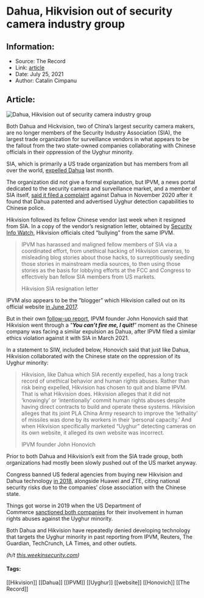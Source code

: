 # Dahua, Hikvision out of security camera industry group
### 

## Information:
+ Source: The Record
+ Link: [article](https://therecord.media/dahua-hikvision-out-of-security-camera-industry-group/)
+ Date: July 25, 2021
+ Author: Catalin Cimpanu


## Article:
![Dahua, Hikvision out of security camera industry group](https://therecord.media/wp-content/uploads/2021/07/security-camera.jpg)

Both Dahua and Hickvision, two of China’s largest security camera makers, are no longer members of the Security Industry Association (SIA), the largest trade organization for surveillance vendors in what appears to be the fallout from the two state-owned companies collaborating with Chinese officials in their oppression of the Uyghur minority.


SIA, which is primarily a US trade organization but has members from all over the world, [expelled Dahua](https://www.securityindustry.org/2021/06/01/sia-supports-ethical-uses-of-security-technology/) last month.


The organization did not give a formal explanation, but IPVM, a news portal dedicated to the security camera and surveillance market, and a member of SIA itself, [said it filed a complaint](https://ipvm.com/reports/sia-dahua-expel) against Dahua in November 2020 after it found that Dahua patented and advertised Uyghur detection capabilities to Chinese police.


Hikvision followed its fellow Chinese vendor last week when it resigned from SIA. In a copy of the vendor’s resignation letter, obtained by [Security Info Watch](https://www.securityinfowatch.com/video-surveillance/article/21231259/hikvision-resigns-its-sia-membership), Hikvision officials cited “bullying” from the same IPVM.



> IPVM has harassed and maligned fellow members of SIA via a coordinated effort, from unethical hacking of Hikvision cameras, to misleading blog stories about those hacks, to surreptitiously seeding those stories in mainstream media sources, to then using those stories as the basis for lobbying efforts at the FCC and Congress to effectively ban fellow SIA members from US markets.
> 
> Hikvision SIA resignation letter


IPVM also appears to be the “blogger” which Hikvision called out on its official website [in June 2017](https://us.hikvision.com/en/blog/bloggers-cyberbullying-mission-tiresome-destined-fail).


But in their own [follow-up report](https://ipvm.com/reports/hikvision-ipvm-sia), IPVM founder John Honovich said that Hikvision went through a “***You can’t fire me, I quit!***” moment as the Chinese company was facing a similar expulsion as Dahua, after IPVM filed a similar ethics violation against it with SIA in March 2021.


In a statement to SIW, included below, Honovich said that just like Dahua, Hikvision collaborated with the Chinese state on the oppression of its Uyghur minority:



> Hikvision, like Dahua which SIA recently expelled, has a long track record of unethical behavior and human rights abuses. Rather than risk being expelled, Hikvision has chosen to quit and blame IPVM. That is what Hikvision does. Hikvision alleges that it did not ‘knowingly’ or ‘intentionally’ commit human rights abuses despite having direct contracts to build and operate these systems. Hikvision alleges that its joint PLA China Army research to improve the ‘lethality’ of missiles was done by its workers in their ‘personal capacity.’ And when Hikvision specifically marketed “Uyghur” detecting cameras on its own website, it alleged its own website was incorrect.
> 
> IPVM founder John Honovich


Prior to both Dahua and Hikvision’s exit from the SIA trade group, both organizations had mostly been slowly pushed out of the US market anyway.


Congress banned US federal agencies from buying new Hikvision and Dahua technology [in 2018](https://www.congress.gov/bill/115th-congress/house-bill/5515/text), alongside Huawei and ZTE, citing national security risks due to the companies’ close association with the Chinese state.


Things got worse in 2019 when the US Department of Commerce [sanctioned both companies](https://ipvm.com/reports/sanction-hikua) for their involvement in human rights abuses against the Uyghur minority.


Both Dahua and Hikvision have repeatedly denied developing technology that targets the Uyghur minority in past reporting from IPVM, Reuters, The Guardian, TechCrunch, LA Times, and other outlets.


*(h/t [this.weekinsecurity.com](https://this.weekinsecurity.com/))*





#### Tags:
[[Hikvision]] [[Dahua]] [[IPVM]] [[Uyghur]] [[website]] [[Honovich]] [[The Record]]
